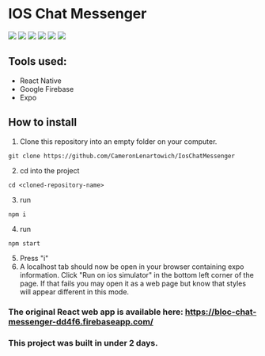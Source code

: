 # IOS Chat Messenger

![](images/1.png)
![](images/2.png)
![](images/3.png)
![](images/4.png)
![](images/5.png)
![](images/6.png)

## Tools used:
- React Native
- Google Firebase
- Expo

## How to install
1. Clone this repository into an empty folder on your computer.
```
git clone https://github.com/CameronLenartowich/IosChatMessenger
```
2. cd into the project
```
cd <cloned-repository-name>
```
3. run 
```
npm i
```
4. run 
```
npm start
``` 
5. Press "i"
6. A localhost tab should now be open in your browser containing expo information. Click "Run on ios simulator" in the bottom left corner of the page. If that fails you may open it as a web page but know that styles will appear different in this mode.

### The original React web app is available here: https://bloc-chat-messenger-dd4f6.firebaseapp.com/
### This project was built in under 2 days.